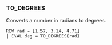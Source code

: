 <!--
This is generated by ESQL’s AbstractFunctionTestCase. Do no edit it. See ../README.md for how to regenerate it.
-->

### TO_DEGREES
Converts a number in radians to degrees.

```
ROW rad = [1.57, 3.14, 4.71]
| EVAL deg = TO_DEGREES(rad)
```
